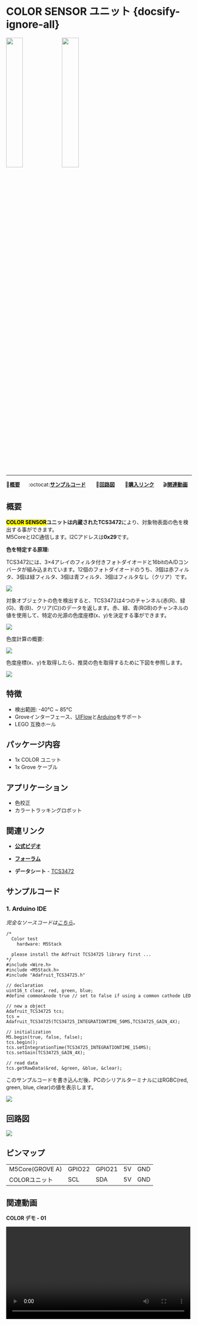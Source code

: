 # COLOR SENSOR ユニット {docsify-ignore-all}

<img src="assets/img/product_pics/unit/M5GO_Unit_color.png" width="30%" height="30%"><img src="assets/img/product_pics/unit/unit_color_grove_a.png" width="30%" height="30%">

***

:memo:**[概要](#概要)**&nbsp;&nbsp;&nbsp;&nbsp;&nbsp;&nbsp;:octocat:**[サンプルコード](#サンプルコード)**&nbsp;&nbsp;&nbsp;&nbsp;&nbsp;&nbsp; :electric_plug:**[回路図](#回路図)** &nbsp;&nbsp;&nbsp;&nbsp;&nbsp;&nbsp;🛒**[購入リンク](https://www.aliexpress.com/item/M5Stack-Official-Color-Unit-TCS34725-Color-Sensor-RGB-Color-Sensor-Development-Board-Module-GROVE-I2C-Compatible/32946957647.html)**&nbsp;&nbsp;&nbsp;&nbsp;&nbsp;&nbsp;:clapper:**[関連動画](#関連動画)**

## 概要

**<mark>COLOR SENSOR</mark>**ユニットは内蔵された**TCS3472**により、対象物表面の色を検出する事ができます。  
M5CoreとI2C通信します。I2Cアドレスは**0x29**です。

**色を特定する原理:**

TCS3472には、3×4アレイのフィルタ付きフォトダイオードと16bitのA/Dコンバータが組み込まれています。12個のフォトダイオードのうち、3個は赤フィルタ、3個は緑フィルタ、3個は青フィルタ、3個はフィルタなし（クリア）です。

<img src="assets/img/product_pics/unit/color/unit_color_07.png">

対象オブジェクトの色を検出すると、TCS3472は4つのチャンネル(赤(R)、緑(G)、青(B)、クリア(C))のデータを返します。赤、緑、青(RGB)のチャンネルの値を使用して、特定の光源の色度座標(x、y)を決定する事ができます。

<img src="assets/img/product_pics/unit/color/unit_color_04.png">

色度計算の概要:

<img src="assets/img/product_pics/unit/color/unit_color_05.png">

色度座標(x、y)を取得したら、推奨の色を取得するために下図を参照します。

<img src="assets/img/product_pics/unit/color/unit_color_06.png">

## 特徴

- 検出範囲: -40℃ ~ 85℃
- Groveインターフェース、[UIFlow](http://flow.m5stack.com)と[Arduino](http://www.arduino.cc)をサポート
- LEGO 互換ホール

## パッケージ内容

- 1x COLOR ユニット
- 1x Grove ケーブル

## アプリケーション

- 色校正
- カラートラッキングロボット

## 関連リンク

- **[公式ビデオ](https://www.youtube.com/channel/UCozgFVglWYQXbvTmGyS739w)**

- **[フォーラム](http://forum.m5stack.com/)**

- **データシート** - [TCS3472](https://ams.com/documents/20143/36005/TCS3472_DS000390_2-00.pdf)

## サンプルコード

### 1. Arduino IDE

*完全なソースコードは[こちら](https://github.com/m5stack/M5-ProductExampleCodes/tree/master/Unit/COLOR/Arduino)。*

```arduino
/*
  Color test
    hardware: M5Stack

  please install the Adfruit TCS34725 library first ...
*/
#include <Wire.h>
#include <M5Stack.h>
#include "Adafruit_TCS34725.h"

// declaration
uint16_t clear, red, green, blue;
#define commonAnode true // set to false if using a common cathode LED

// new a object
Adafruit_TCS34725 tcs;
tcs = Adafruit_TCS34725(TCS34725_INTEGRATIONTIME_50MS,TCS34725_GAIN_4X);

// initialization
M5.begin(true, false, false);
tcs.begin();
tcs.setIntegrationTime(TCS34725_INTEGRATIONTIME_154MS);
tcs.setGain(TCS34725_GAIN_4X);

// read data
tcs.getRawData(&red, &green, &blue, &clear);
```

このサンプルコードを書き込んだ後、PCのシリアルターミナルにはRGBC(red, green, blue, clear)の値を表示します。

<img src="assets/img/product_pics/unit/unit_example/COLOR/example_unit_color_result_01.png">

## 回路図

<img src="assets/img/product_pics/unit/color_sch.JPG">

## ピンマップ

<table>
 <tr><td>M5Core(GROVE A)</td><td>GPIO22</td><td>GPIO21</td><td>5V</td><td>GND</td></tr>
 <tr><td>COLORユニット</td><td>SCL</td><td>SDA</td><td>5V</td><td>GND</td></tr>
</table>

## 関連動画

**COLOR デモ - 01**

<video width="500" controls>
    <source src="https://m5stack.oss-cn-shenzhen.aliyuncs.com/video/Blog/Twitch201902/Color%20Unit.mp4" type="video/mp4">
</video>
